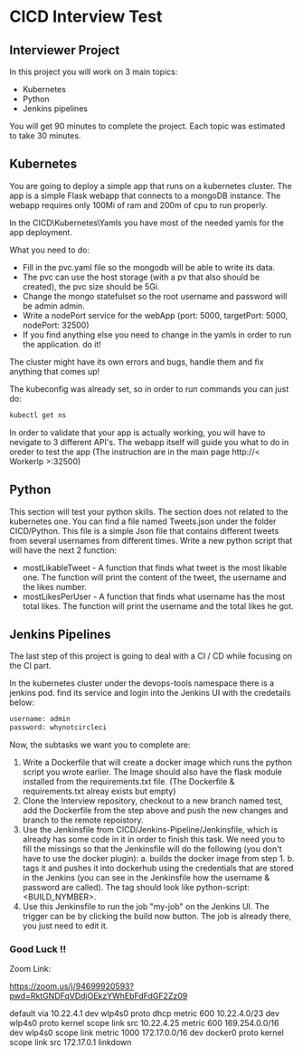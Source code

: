 # CICD Interview Test
## Interviewer Project 

In this project you will work on 3 main topics:
- Kubernetes
- Python
- Jenkins pipelines

You will get 90 minutes to complete the project.
Each topic was estimated to take 30 minutes.

## Kubernetes

You are going to deploy a simple app that runs on a kubernetes cluster.
The app is a simple Flask webapp that connects to a mongoDB instance.
The webapp requires only 100Mi of ram and 200m of cpu to run properly.

In the CICD\Kubernetes\Yamls you have most of the needed yamls for the app deployment.

What you need to do:

- Fill in the pvc.yaml file so the mongodb will be able to write its data.
- The pvc can use the host storage (with a pv that also should be created), the pvc size should be 5Gi.
- Change the mongo statefulset so the root username and password will be admin admin.
- Write a nodePort service for the webApp (port: 5000, targetPort: 5000, nodePort: 32500)
- If you find anything else you need to change in the yamls in order to run the application. do it!


The cluster might have its own errors and bugs, handle them and fix anything that comes up!

The kubeconfig was already set, so in order to run commands you can just do:

```sh
kubectl get ns
```

In order to validate that your app is actually working, you will have to nevigate to 3 different API's.
The webapp itself will guide you what to do in oreder to test the app (The instruction are in the main page http://< WorkerIp >:32500) 


## Python

This section will test your python skills.
The section does not related to the kubernetes one.
You can find a file named Tweets.json under the folder CICD/Python.
This file is a simple Json file that contains different tweets from several usernames from different times.
Write a new python script that will have the next 2 function:

- mostLikableTweet - A function that finds what tweet is the most likable one. The function will print the content of the tweet, the username and the likes number.
- mostLikesPerUser - A function that finds what username has the most total likes. The function will print the username and the total likes he got.



## Jenkins Pipelines

The last step of this project is going to deal with a CI / CD while focusing on the CI part.

In the kubernetes cluster under the devops-tools namespace there is a jenkins pod.
find its service and login into the Jenkins UI with the credetails below:
```sh
username: admin
password: whynotcircleci
```

Now, the subtasks we want you to complete are:

1. Write a Dockerfile that will create a docker image which runs the python script you wrote earlier. The Image should also have the flask module installed from the requirements.txt file. (The Dockerfile & requirements.txt alreay exists but empty)
2. Clone the Interview repository, checkout to a new branch named test, add the Dockerfile from the step above and push the new changes and branch to the remote repoistory.
3. Use the Jenkinsfile from CICD/Jenkins-Pipeline/Jenkinsfile, which is already has some code in it in order to finish this task. We need you to fill the missings so that the Jenkinsfile will do the following (you don't have to use the docker plugin):
 a. builds the docker image from step 1.
 b. tags it and pushes it into dockerhub using the credentials that are stored in the Jenkins (you can see in the Jenkinsfile how the username & password are called). The tag should look like python-script:<BUILD_NYMBER>.
4. Use this Jenkinsfile to run the job "my-job" on the Jenkins UI. The trigger can be by clicking the build now button. The job is already there, you just need to edit it.


### Good Luck !!




Zoom Link:

https://zoom.us/j/94699920593?pwd=RktGNDFqVDdjOEkzYWhEbFdFdGF2Zz09



default via 10.22.4.1 dev wlp4s0 proto dhcp metric 600 
10.22.4.0/23 dev wlp4s0 proto kernel scope link src 10.22.4.25 metric 600 
169.254.0.0/16 dev wlp4s0 scope link metric 1000 
172.17.0.0/16 dev docker0 proto kernel scope link src 172.17.0.1 linkdown 







